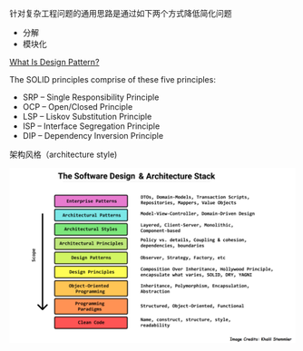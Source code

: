 

针对复杂工程问题的通用思路是通过如下两个方式降低简化问题
* 分解
* 模块化

[What Is Design Pattern?](http://www.vishalchovatiya.com/what-is-design-pattern/)

The SOLID principles comprise of these five principles:
* SRP – Single Responsibility Principle
* OCP – Open/Closed Principle
* LSP – Liskov Substitution Principle
* ISP – Interface Segregation Principle
* DIP – Dependency Inversion Principle


架构风格（architecture style)


![The Software Design & Architecture Stack](pics/Software-Design-Architecture-Stack.png)
